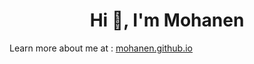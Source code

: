 <h1 align="center">Hi 👋, I'm Mohanen</h1>

Learn more about me at : [mohanen.github.io](mohanen.github.io)
